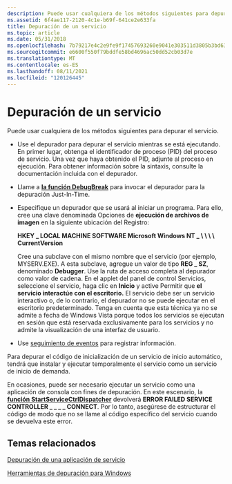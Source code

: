 ```yaml
---
description: Puede usar cualquiera de los métodos siguientes para depurar el servicio.
ms.assetid: 6f4ae117-2120-4c1e-b69f-641ce2e633fa
title: Depuración de un servicio
ms.topic: article
ms.date: 05/31/2018
ms.openlocfilehash: 7b79217e4c2e9fe9f17457693260e9041e303511d3805b3bd636622fcbabdf29
ms.sourcegitcommit: e6600f550f79bddfe58bd4696ac50dd52cb03d7e
ms.translationtype: MT
ms.contentlocale: es-ES
ms.lasthandoff: 08/11/2021
ms.locfileid: "120126445"
---
```

# <a name="debugging-a-service"></a>Depuración de un servicio

Puede usar cualquiera de los métodos siguientes para depurar el servicio.

-   Use el depurador para depurar el servicio mientras se está ejecutando. En primer lugar, obtenga el identificador de proceso (PID) del proceso de servicio. Una vez que haya obtenido el PID, adjunte al proceso en ejecución. Para obtener información sobre la sintaxis, consulte la documentación incluida con el depurador.
-   Llame a [**la función DebugBreak**](/windows/desktop/api/debugapi/nf-debugapi-debugbreak) para invocar el depurador para la depuración Just-In-Time.
-   Especifique un depurador que se usará al iniciar un programa. Para ello, cree una clave denominada Opciones de **ejecución de archivos de imagen** en la siguiente ubicación del Registro:

    **HKEY \_ LOCAL MACHINE SOFTWARE Microsoft Windows NT \_ \\ \\ \\ \\ CurrentVersion**

    Cree una subclave con el mismo nombre que el servicio (por ejemplo, MYSERV.EXE). A esta subclave, agregue un valor de tipo **REG \_ SZ**, denominado **Debugger**. Use la ruta de acceso completa al depurador como valor de cadena. En el applet del panel de control Servicios, seleccione el servicio, haga clic en **Inicio** y active Permitir que **el servicio interactúe con el escritorio.** El servicio debe ser un servicio interactivo o, de lo contrario, el depurador no se puede ejecutar en el escritorio predeterminado. Tenga en cuenta que esta técnica ya no se admite a fecha de Windows Vista porque todos los servicios se ejecutan en sesión que está reservada exclusivamente para los servicios y no admite la visualización de una interfaz de usuario.

-   Use [seguimiento de eventos](/windows/desktop/ETW/event-tracing-portal) para registrar información.

Para depurar el código de inicialización de un servicio de inicio automático, tendrá que instalar y ejecutar temporalmente el servicio como un servicio de inicio de demanda.

En ocasiones, puede ser necesario ejecutar un servicio como una aplicación de consola con fines de depuración. En este escenario, la [**función StartServiceCtrlDispatcher**](/windows/desktop/api/Winsvc/nf-winsvc-startservicectrldispatchera) devolverá **ERROR FAILED SERVICE CONTROLLER \_ \_ \_ \_ CONNECT**. Por lo tanto, asegúrese de estructurar el código de modo que no se llame al código específico del servicio cuando se devuelva este error.

## <a name="related-topics"></a>Temas relacionados

<dl> <dt>

[Depuración de una aplicación de servicio](https://msdn.microsoft.com/library/cc267835.aspx)
</dt> <dt>

[Herramientas de depuración para Windows](https://msdn.microsoft.com/library/cc267445.aspx)
</dt> </dl>

 

 
